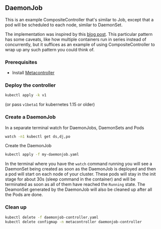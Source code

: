 ## DaemonJob

This is an example CompositeController that's similar to Job,
except that a pod will be scheduled to each node, similar to DaemonSet.

The implementation was inspired by this [blog post](http://blog.itaysk.com/2017/12/26/the-single-use-daemonset-pattern-and-prepulling-images-in-kubernetes).
This particular pattern has some caveats, like how multiple containers run in
series instead of concurrently, but it suffices as an example of using
CompositeController to wrap up any such pattern you could think of.

### Prerequisites

* Install [Metacontroller](https://github.com/metacontroller/metacontroller)

### Deploy the controller

```sh
kubectl apply -k v1
```
(or pass `v1beta1` for kubernetes 1.15 or older)

### Create a DaemonJob

In a separate terminal watch for DaemonJobs, DaemonSets and Pods

```sh
watch -n1 kubectl get ds,dj,po
```

Create the DaemonJob

```sh
kubectl apply -f my-daemonjob.yaml
```

In the terminal where you have the `watch` command running you will see a
DaemonSet being created as soon as the DaemonJob is deployed and then a pod will
start on each node of your cluster.
These pods will stay in the init stage for about 30s (sleep command in the
container) and will be terminated as soon as all of them have reached the
`Running` state.
The DeamonSet generated by the DaemonJob will also be cleaned up after all the
Pods are done.

### Clean up

```sh
kubectl delete -f daemonjob-controller.yaml
kubectl delete configmap -n metacontroller daemonjob-controller
```

